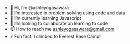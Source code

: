 - 👋 Hi, I’m @ashleyogasawara
- 👀 I’m interested in problem solving using code and data
- 🌱 I’m currently learning Javascript
- 💞️ I’m looking to collaborate on learning to code
- 📫 How to reach me ashleyogasawara@gmail.com
- ⚡ Fun fact: I climbed to Everest Base Camp!

<!---
ashleyogasawara/ashleyogasawara is a ✨ special ✨ repository because its `README.md` (this file) appears on your GitHub profile.
You can click the Preview link to take a look at your changes.
--->
